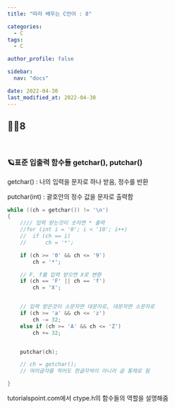 ```yaml
---
title: "따라 배우는 C언어 : 8"

categories:
  - C
tags:
  - C

author_profile: false

sidebar:
  nav: "docs"

date: 2022-04-30
last_modified_at: 2022-04-30
---
```


## 🙇‍♀️8

<br>

### 🪐표준 입출력 함수들 getchar(), putchar()

getchar() : 나의 입력을 문자로 하나 받음, 정수를 반환

putchar(int) : 괄호안의 정수 값을 문자로 출력함

```c
while ((ch = getchar()) != '\n')
{
	//// 입력 받는것이 숫자면 * 출력
	//for (int i = '0'; i < '10'; i++)
	//	if (ch == i)
	//		ch = '*';

	if (ch >= '0' && ch <= '9')
		ch = '*';

	// F, f를 입력 받으면 X로 변환
	if (ch == 'F' || ch == 'f')
		ch = 'X';


	// 입력 받은것이 소문자면 대문자로, 대문자면 소문자로
	if (ch >= 'a' && ch <= 'z')
		ch -= 32;
	else if (ch >= 'A' && ch <= 'Z')
		ch += 32;


	putchar(ch);

	// ch = getchar();
	// 여러글자를 적어도 한글자씩이 아니라 글 통채로 됨

}
```

tutorialspoint.com에서 ctype.h의 함수들의 역할을 설명해줌



